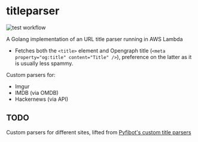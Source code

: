 # titleparser

![test workflow](https://github.com/lepinkainen/titleparser/actions/workflows/workflow.yaml/badge.svg)

A Golang implementation of an URL title parser running in AWS Lambda

- Fetches both the `<title>` element and Opengraph title (`<meta property="og:title" content="Title" />`), preference on the latter as it is usually less spammy.

Custom parsers for:

- Imgur
- IMDB (via OMDB)
- Hackernews (via API)

## TODO

Custom parsers for different sites, lifted from [Pyfibot's custom title parsers](https://github.com/lepinkainen/pyfibot/blob/master/pyfibot/modules/module_urltitle.py)

